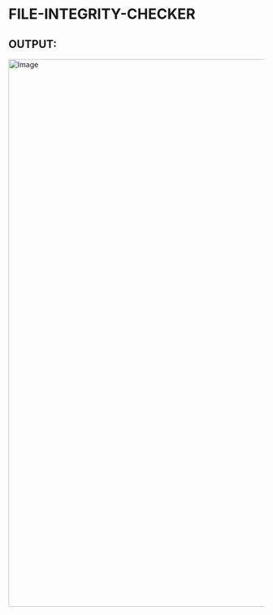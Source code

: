 # FILE-INTEGRITY-CHECKER

## OUTPUT:
<img width="1920" height="1080" alt="Image" src="https://github.com/user-attachments/assets/ed715f1c-e5b8-4077-9c6b-db10cd612316" />
